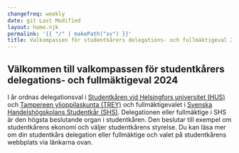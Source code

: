 ```yaml
---
changefreq: weekly
date: git Last Modified
layout: home.njk
permalink: '{{ "/" | makePath("sv") }}'
title: Valkompassen för studentkårers delegations- och fullmäktigeval 2024
---
```


## Välkommen till valkompassen för studentkårers delegations- och fullmäktigeval 2024

I år ordnas delegationsval i
[Studentkåren vid Helsingfors universitet (HUS)](https://hyy.fi/sv/studentkaren/organisation/delegationen/delegationsval/)
och
[Tampereen ylioppilaskunta (TREY)](https://trey.fi/ylioppilaskunta/edustajistovaalit)
och fullmäktigevalet i
[Svenska Handelshögskolans Studentkår (SHS)](https://shs.fi/studentkaren/administration/fullmaktige/).
Delegationen eller fullmäktige i SHS är den högsta beslutande organ i
studentkåren. Den beslutar till exempel om studentkårens ekonomi och väljer
studentkårens styrelse. Du kan läsa mer om din studentkårs delegation eller
fullmäktige och valet på studentkårens webbplats via länkarna ovan.
